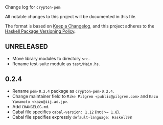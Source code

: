Change log for `crypton-pem`

All notable changes to this project will be documented in this file.

The format is based on [Keep a Changelog](https://keepachangelog.com/en/1.0.0/),
and this project adheres to the
[Haskell Package Versioning Policy](https://pvp.haskell.org/).

## UNRELEASED

* Move library modules to directory `src`.
* Rename test-suite module as `test/Main.hs`.

## 0.2.4

* Rename `pem-0.2.4` package as `crypton-pem-0.2.4`.
* Change maintainer field to `Mike Pilgrem <public@pilgrem.com>` and
  `Kazu Yamamoto <kazu@iij.ad.jp>`.
* Add `CHANGELOG.md`.
* Cabal file specifies `cabal-version: 1.12` (not `>= 1.8`).
* Cabal file specifies expressly `default-language: Haskell98`
